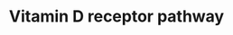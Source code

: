 ---
annotations:
- id: PW:0001013
  parent: signaling pathway
  type: Pathway Ontology
  value: vitamin D signaling pathway
authors:
- Riannefijten
- MaintBot
- Khanspers
- Fehrhart
- Egonw
- Kim de Nooijer
- Mkutmon
- AlexanderPico
- Eweitz
- Alvin kho
citedin:
- link: PMC8303292
  title: Calcitriol Promotes Differentiation of Glioma Stem-Like Cells and Increases
    Their Susceptibility to Temozolomide (2021)
- link: PMC7929374
  title: Identification of biomarkers and pathways for the SARS-CoV-2 infections that
    make complexities in pulmonary arterial hypertension patients (2021)
- link: PMC7329820
  title: Citalopram-induced pathways regulation and tentative treatment-outcome-predicting
    biomarkers in lymphoblastoid cell lines from depression patients (2020)
- link: PMC9537444
  title: Bioinformatics and systems-biology analysis to determine the effects of Coronavirus
    disease 2019 on patients with allergic asthma (2022)
- link: 10.1007/s13770-023-00621-1
  title: Reconstructed Human Skin with Hypodermis Shows Essential Role of Adipose
    Tissue in Skin Metabolism (2024)
- link: 10.1159/000535120
  title: Human Monocytes Exposed to SARS-CoV-2 Display Features of Innate Immune Memory
    Producing High Levels of CXCL10 upon Restimulation (2023)
- link: 10.1016/j.humgen.2022.201135
  title: In silico transcriptional analysis of asymptomatic and severe COVID-19 patients
    reveals the susceptibility of severe patients to other comorbidities and non-viral
    pathological conditions (2023)
- link: 10.2174/1389200214666131118234138
  title: Pathways for Ligand Activated Nuclear Receptors to Unravel the Genomic Responses
    Induced by Hepatotoxicants (2013)
- link: PMC12301734
  title: Investigating Transcriptional Age Acceleration in Inflammatory Skin Diseases
- link: PMC11857022
  title: Proteomic Approach to Study the Effect of Pneumocystis jirovecii Colonization
    in Idiopathic Pulmonary Fibrosis (2025)
- link: PMC11987635
  title: Vitamin D exerts endogenous control over TH2 cell fate and immune plasticity
    (2025)
- link: PMC12532006
  title: 'Dysregulated vitamin D signaling in Hashimoto''s thyroiditis: an integrated
    transcriptomic study in a Korean cohort (2025)'
communities:
- ONTOX
description: The vitamin D receptor (VDR, a.k.a. NR1I1) is a nuclear receptor that
  responds to binding of vitamin D and subsequently forms a dimer with RXR to induce
  transcription of its target genes. It mainly regulates genes cytochrome P450 genes
  involved in xenobiotic biotransformation.  Proteins on this pathway have targeted
  assays available via the [CPTAC Assay Portal](https://assays.cancer.gov/available_assays?wp_id=WP2877).
last-edited: 2025-03-08
ndex: 3b19e5e1-8b66-11eb-9e72-0ac135e8bacf
organisms:
- Homo sapiens
redirect_from:
- /index.php/Pathway:WP2877
- /instance/WP2877
- /instance/WP2877_r137751
revision: r137751
schema-jsonld:
- '@context': https://schema.org/
  '@id': https://wikipathways.github.io/pathways/WP2877.html
  '@type': Dataset
  creator:
    '@type': Organization
    name: WikiPathways
  description: The vitamin D receptor (VDR, a.k.a. NR1I1) is a nuclear receptor that
    responds to binding of vitamin D and subsequently forms a dimer with RXR to induce
    transcription of its target genes. It mainly regulates genes cytochrome P450 genes
    involved in xenobiotic biotransformation.  Proteins on this pathway have targeted
    assays available via the [CPTAC Assay Portal](https://assays.cancer.gov/available_assays?wp_id=WP2877).
  keywords:
  - ABC B1
  - ABCA11
  - ABCD1
  - ADAMTS5
  - ADGRE5
  - ADRA1B
  - ADRB2
  - ALOX5
  - ALPG
  - ALPI
  - ASAP2
  - ATP2B1
  - ATP2C2
  - BCL6
  - BDKRB1
  - BGLAP
  - BMP6
  - BTLA
  - CA9
  - CALB1
  - CAMP
  - CASP14
  - CASP5
  - CBS
  - CCNC
  - CCND1
  - CCNE1
  - CD14
  - CD200
  - CD40
  - CD9
  - CDC34
  - CDK2
  - CDKAL1
  - CDKN1A
  - CDKN1B
  - CDKN2A
  - CDKN2B
  - CDKN2C
  - CDKN2D
  - CDX2
  - CEACAM1
  - CEBPA
  - CLDN2
  - CLEC16A
  - CLMN
  - CLPTM1L
  - COLEC11
  - CRACR2A
  - CRACR2B
  - CREG2
  - CST1
  - CST6
  - CTLA4
  - CYP1A1
  - CYP24A1
  - CYP27B1
  - CYP2B6
  - CYP2C9
  - CYP2D6
  - CYP2S1
  - CYP3A4
  - CYP3A5
  - CYP7A1
  - Col13A1
  - DACT2
  - DEFB109C
  - DEFB132
  - DEFB4A
  - DND1
  - DNER
  - DUSP10
  - EFNA5
  - EPHB4
  - FGF23
  - FOXO1
  - G0S2
  - G6PD
  - GADD45A
  - GXYLT2
  - HIF1A
  - HILPDA
  - HLA-DQA1
  - HLA-DRB1
  - HNF1A
  - HSD17B2
  - ID1
  - ID4
  - IGFBP1
  - IGFBP3
  - IGFBP5
  - IGSF9B
  - IL12A
  - IL1RL1
  - IL25
  - IRF4
  - IRF5
  - IRF8
  - ITGAM
  - JUNB
  - KL
  - KLF4
  - KLK6
  - KNG1
  - KRT13
  - KRT16
  - KRT34
  - KRT38
  - KRT71
  - KRTAP10-2
  - KRTAP10-4
  - KRTAP10-7
  - KRTAP10-9
  - KRTAP12-2
  - KRTAP4-1
  - KRTAP5-1
  - KRTAP5-4
  - KRTAP8-1
  - LCE1D
  - LCE1F
  - LCE2B
  - LGALS9
  - LPGAT1
  - LRP5
  - LRRC25
  - LRRC8A
  - Ligand
  - MED9
  - MEG8
  - MX2
  - MXD1
  - MYC
  - MYO9B
  - NFATC2
  - NINJ1
  - NOX1
  - NRIP1
  - ORM1
  - ORM2
  - PNOC
  - PPARD
  - PRDM1
  - PRKCQ
  - PTGER4
  - PTH
  - PTHLH
  - RASGRP1
  - RXRA
  - S100A2
  - S100A4
  - S100A6
  - S100A8
  - S100A9
  - S100G
  - SALL4
  - SATB1
  - SEMA3B
  - SERPINB1
  - SFRP1
  - SLC2A4
  - SLC34A2
  - SLC37A2
  - SLC8A1
  - SOSTDC1
  - SPP1
  - SPRR1B
  - STAM
  - STEAP4
  - STS
  - SULT1C2
  - SULT2A1
  - TGFB1
  - TGFB2
  - THBD
  - TIMP2
  - TIMP3
  - TNFAIP3
  - TNFRSF11B
  - TNFSF11
  - TNFSF4
  - TPM1
  - TRAK1
  - TREM1
  - TRPV5
  - TRPV6
  - VDR
  - VDR ligand
  - ZNF257
  license: CC0
  name: Vitamin D receptor pathway
seo: CreativeWork
title: Vitamin D receptor pathway
wpid: WP2877
---